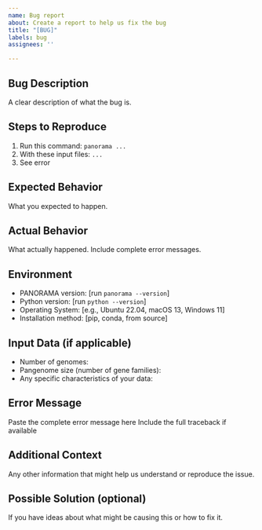 ```yaml
---
name: Bug report
about: Create a report to help us fix the bug
title: "[BUG]"
labels: bug
assignees: ''

---
```


## Bug Description

A clear description of what the bug is.

## Steps to Reproduce

1. Run this command: `panorama ...`
2. With these input files: `...`
3. See error

## Expected Behavior

What you expected to happen.

## Actual Behavior

What actually happened. Include complete error messages.

## Environment

- PANORAMA version: [run `panorama --version`]
- Python version: [run `python --version`]
- Operating System: [e.g., Ubuntu 22.04, macOS 13, Windows 11]
- Installation method: [pip, conda, from source]

## Input Data (if applicable)

- Number of genomes:
- Pangenome size (number of gene families):
- Any specific characteristics of your data:

## Error Message

Paste the complete error message here
Include the full traceback if available

## Additional Context

Any other information that might help us understand or reproduce the issue.

## Possible Solution (optional)

If you have ideas about what might be causing this or how to fix it.

